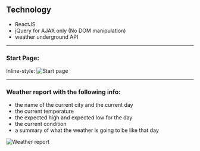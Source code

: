 ## Technology
- ReactJS
- jQuery for AJAX only (No DOM manipulation)
- weather underground API  

---  
### Start Page:  

Inline-style: 
![Start page](/start.png")

---  
### Weather report with the following info:  
- the name of the current city and the current day
- the current temperature
- the expected high and expected low for the day
- the current condition
- a summary of what the weather is going to be like that day 

![Weather report](/weather.png")
